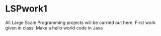 # LSPwork1
All Large Scale Programming projects will be carried out here.
First work given in class: Make a hello world code in Java
